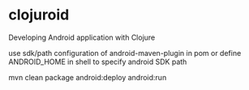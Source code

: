 clojuroid
=========

Developing Android application with Clojure

use sdk/path configuration of android-maven-plugin in pom or define ANDROID_HOME in shell to specify android SDK path

mvn clean package android:deploy android:run
